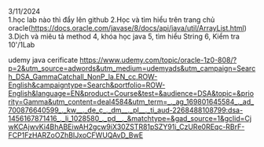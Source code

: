 3/11/2024\
1.học lab nào thì đẩy lên github
2.Học và tìm hiểu trên trang chủ oracle(https://docs.oracle.com/javase/8/docs/api/java/util/ArrayList.html)
3.Dịch và miêu tả method 
4, khóa học java
5, tìm hiểu String
6, Kiểm tra 10'/1Lab


udemy java cerificate https://www.udemy.com/topic/oracle-1z0-808/?p=2&utm_source=adwords&utm_medium=udemyads&utm_campaign=Search_DSA_GammaCatchall_NonP_la.EN_cc.ROW-English&campaigntype=Search&portfolio=ROW-English&language=EN&product=Course&test=&audience=DSA&topic=&priority=Gamma&utm_content=deal4584&utm_term=_._ag_169801645584_._ad_700876640599_._kw__._de_c_._dm__._pl__._ti_aud-2268488108799:dsa-1456167871416_._li_1028580_._pd__._&matchtype=&gad_source=1&gclid=CjwKCAjwvKi4BhABEiwAH2gcw9iX30ZSTR81pSZY91i_CzURe0REqc-RBrF-FCP1FzHARZoOZhBIJxoCFWUQAvD_BwE



